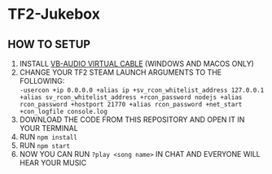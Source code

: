 # TF2-Jukebox

## HOW TO SETUP
1. INSTALL [VB-AUDIO VIRTUAL CABLE](https://vb-audio.com/Cable/) (WINDOWS AND MACOS ONLY)
2. CHANGE YOUR TF2 STEAM LAUNCH ARGUMENTS TO THE FOLLOWING:  
   `-usercon +ip 0.0.0.0 +alias ip +sv_rcon_whitelist_address 127.0.0.1 +alias sv_rcon_whitelist_address +rcon_password nodejs +alias rcon_password +hostport 21770 +alias rcon_password +net_start +con_logfile console.log`
4. DOWNLOAD THE CODE FROM THIS REPOSITORY AND OPEN IT IN YOUR TERMINAL
5. RUN `npm install`
6. RUN `npm start`
7. NOW YOU CAN RUN `?play <song name>` IN CHAT AND EVERYONE WILL HEAR YOUR MUSIC
